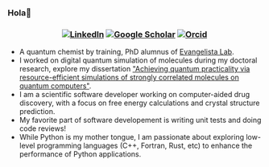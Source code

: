 ### Hola👋
<h3 align="center">
<a href="https://www.linkedin.com/in/renke-huang-a88b9715b/" target="_blank" rel="noopener noreferrer"><img alt="LinkedIn" src="https://img.shields.io/badge/-Renke%20Huang-0B65C2?style=flat-square&logo=Linkedin&logoColor=white&link=[https://www.linkedin.com/in/lexinc/](https://www.linkedin.com/in/renke-huang-a88b9715b/)"></a>
<a href="https://scholar.google.com/citations?user=xX5rIBsAAAAJ&hl=en" target="_blank" rel="noopener noreferrer"><img alt="Google Scholar" src="https://img.shields.io/badge/-Renke_Huang-4285F4?style=flat-square&logo=GoogleScholar&logoColor=white&link=https://scholar.google.com/citations?user=xX5rIBsAAAAJ&hl=en" target="_blank" rel="noopener noreferrer"></a>
<a href="https://orcid.org/0000-0002-7986-5861"><img alt="Orcid" src="https://img.shields.io/badge/-Renke_Huang-A6CE39?style=flat-square&logo=orcid&logoColor=white&link=[https://orcid.org/0000-0002-9528-942X](https://orcid.org/0000-0002-7986-5861)"></a>
</h3>



- A quantum chemist by training, PhD alumnus of [Evangelista Lab](https://evangelistalab.org/).
- I worked on digital quantum simulation of molecules during my doctoral research, explore my dissertation ["Achieving quantum practicality via resource-efficient simulations of strongly correlated molecules on quantum computers"](https://etd.library.emory.edu/concern/etds/td96k398b?locale=it).
- I am a scientific software developer working on computer-aided drug discovery, with a focus on free energy calculations and crystal structure prediction.
- My favorite part of software developement is writing unit tests and doing code reviews!
- While Python is my mother tongue, I am passionate about exploring low-level programming languages (C++, Fortran, Rust, etc) to enhance the performance of Python applications.



